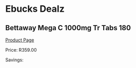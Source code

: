 
# Ebucks Dealz
## Bettaway Mega C 1000mg Tr Tabs 180
[Product Page](https://www.ebucks.com/web/shop/productSelected.do?prodId=370796867&catId=714893646)

Price: R359.00

Savings: 


	